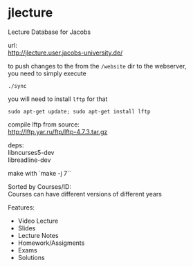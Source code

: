 jlecture
========

Lecture Database for Jacobs  

url:  
http://jlecture.user.jacobs-university.de/  


to push changes to the from the `/website` dir to the webserver,  
you need to simply execute
```
./sync
```

you will need to install `lftp` for that
```
sudo apt-get update; sudo apt-get install lftp
```


compile lftp from source:    
http://lftp.yar.ru/ftp/lftp-4.7.3.tar.gz    

deps:  
libncurses5-dev  
libreadline-dev  

make with `make -j 7``


Sorted by Courses/ID:  
Courses can have different versions of different years  


Features:
* Video Lecture
* Slides
* Lecture Notes
* Homework/Assigments
* Exams
* Solutions 
